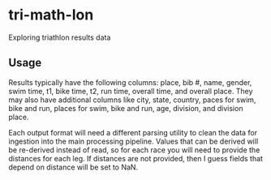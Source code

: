# tri-math-lon
Exploring triathlon results data

## Usage
Results typically have the following columns: place, bib #, name, gender, swim time, t1, bike time, t2, run time, overall time, and overall place. They may also have additional columns like city,	state, country, paces for swim, bike and run, places for swim, bike and run, age, division, and division place. 

Each output format will need a different parsing utility to clean the data for ingestion into the main processing pipeline. Values that can be derived will be re-derived instead of read, so for each race you will need to provide the distances for each leg. If distances are not provided, then I guess fields that depend on distance will be set to NaN.
